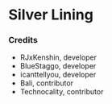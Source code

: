 # Silver Lining

### Credits
- RJxKenshin, developer
- BlueStaggo, developer
- icanttellyou, developer
- Bali, contributor
- Technocality, contributor

